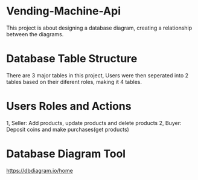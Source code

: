 # Vending-Machine-Api

This project is about designing a database diagram, creating a relationship between the diagrams.

# Database Table Structure
There are 3 major tables in this project, Users were then seperated into 2 tables based on their diferent roles, making it 4 tables.

# Users Roles and Actions 
1, Seller: Add products, update products and delete products
2, Buyer: Deposit coins and make purchases(get products)

# Database Diagram Tool
https://dbdiagram.io/home
